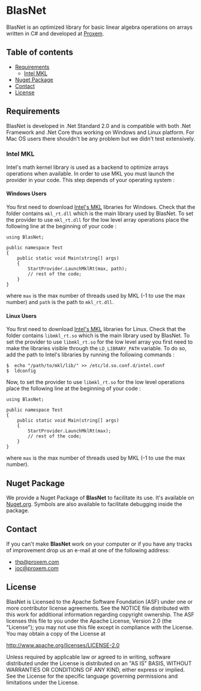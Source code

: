 # BlasNet
BlasNet is an optimized library for basic linear algebra operations on arrays written in C\# and developed at [Proxem](https://proxem.com).

## Table of contents

* [Requirements](#requirements)
   * [Intel MKL](#intel-mkl)    
* [Nuget Package](#nuget-package)
* [Contact](#contact) 
* [License](#license)

## Requirements

BlasNet is developed in .Net Standard 2.0 and is compatible with both .Net Framework and .Net Core thus working on Windows and Linux platform.
For Mac OS users there shouldn't be any problem but we didn't test extensively.

### Intel MKL

Intel's math kernel library is used as a backend to optimize arrays operations when available. 
In order to use MKL you must launch the provider in your code. This step depends of your operating system :

#### Windows Users

You first need to download [Intel's MKL](https://software.intel.com/en-us/mkl/choose-download/windows) libraries for Windows. Check that the folder contains `mkl_rt.dll` which is the main library used by BlasNet.
To set the provider to use `mkl_rt.dll` for the low level array operations place the following line at the beginning of your code :

```
using BlasNet;

public namespace Test
{
    public static void Main(string[] args)
    {
        StartProvider.LaunchMklRt(max, path);
        // rest of the code;
    }
}
```

where ```max``` is the max number of threads used by MKL (-1 to use the max number) and `path` is the path to `mkl_rt.dll`.

#### Linux Users

You first need to download [Intel's MKL](https://software.intel.com/en-us/mkl) libraries for Linux. Check that the folder contains `libmkl_rt.so` which is the main library used by BlasNet.
To set the provider to use `libmkl_rt.so` for the low level array you first need to make the libraries visible through the `LD_LIBRARY_PATH` variable. 
To do so, add the path to Intel's libraries by running the following commands : 

```
$  echo "/path/to/mkl/lib/" >> /etc/ld.so.conf.d/intel.conf
$  ldconfig
```

Now, to set the provider to use `libmkl_rt.so` for the low level operations place the following line at the beginning of your code :

```
using BlasNet;

public namespace Test
{
    public static void Main(string[] args)
    {
        StartProvider.LaunchMklRt(max);
        // rest of the code;
    }
}
```
where `max` is the max number of threads used by MKL (-1 to use the max number).


## Nuget Package

We provide a Nuget Package of **BlasNet** to facilitate its use. It's available on [Nuget.org](https://www.nuget.org/packages/Proxem.BlasNet/). 
Symbols are also available to facilitate debugging inside the package.

## Contact

If you can't make **BlasNet** work on your computer or if you have any tracks of improvement drop us an e-mail at one of the following address:
- thp@proxem.com
- joc@proxem.com

## License

BlasNet is Licensed to the Apache Software Foundation (ASF) under one or more contributor license agreements.
See the NOTICE file distributed with this work for additional information regarding copyright ownership.
The ASF licenses this file to you under the Apache License, Version 2.0 (the "License"); you may not use this file except in compliance with the License.
You may obtain a copy of the License at

http://www.apache.org/licenses/LICENSE-2.0

Unless required by applicable law or agreed to in writing, software distributed under the License is distributed on an "AS IS" BASIS, WITHOUT WARRANTIES OR CONDITIONS OF ANY KIND, either express or implied.
See the License for the specific language governing permissions and limitations under the License.
